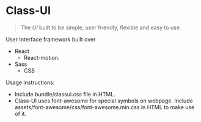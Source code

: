 # Class-UI

> The _UI_ built to be simple, user friendly, flexible and easy to use.

User Interface framework built over
* React
  * React-motion.
* Sass
  * CSS

Usage instructions:
* Include bundle/classui.css file in HTML.
* Class-UI uses font-awesome for special symbols on webpage. Include assets/font-awesome/css/font-awesome.min.css in HTML to make use of it.